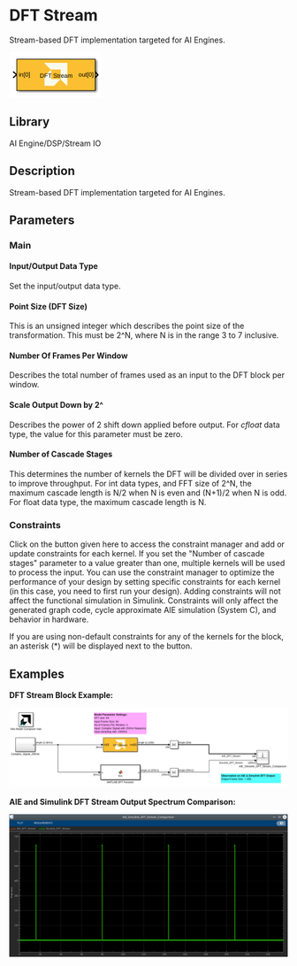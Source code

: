# DFT Stream
Stream-based DFT implementation targeted for AI Engines.
  
![](./Images/block.png)  

## Library

AI Engine/DSP/Stream IO

## Description

Stream-based DFT implementation targeted for AI Engines.
## Parameters

### Main  
#### Input/Output Data Type
Set the input/output data type.

#### Point Size (DFT Size)
This is an unsigned integer which describes the point size of the transformation. This must be 2^N, where N is in the range 3 to 7 inclusive.

#### Number Of Frames Per Window 
Describes the total number of frames used as an input to the DFT block per window.
 
#### Scale Output Down by 2^
Describes the power of 2 shift down applied before output. For _cfloat_ data type, the value for this parameter must be zero. 

####  Number of Cascade Stages
This determines the number of kernels the DFT will be divided over in series to improve throughput. For int data types, and FFT size of 2^N, the maximum cascade length is N/2 when N is even and (N+1)/2 when N is odd. For float data type, the maximum cascade length is N.


### Constraints
Click on the button given here to access the constraint manager and add or update constraints for each kernel. If you set the "Number of cascade stages" parameter to a value greater than one, multiple kernels will be used to process the input. You can use the constraint manager to optimize the performance of your design by setting specific constraints for each kernel (in this case, you need to first run your design). Adding constraints will not affect the functional simulation in Simulink. Constraints will only affect the generated graph code, cycle approximate AIE simulation (System C), and behavior in hardware.

<div class="noteBox">
If you are using non-default constraints for any of the kernels for the block, an asterisk (*) will be displayed next to the button.
</div>

## Examples

**DFT Stream Block Example:**

![](./Images/DFT_Stream_Block_Ex1.png)


**AIE and Simulink DFT Stream Output Spectrum Comparison:**

![](./Images/DFT_Stream_Spectrum_Comparison.png)





